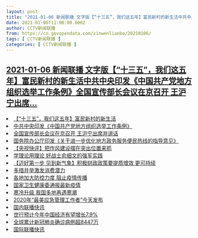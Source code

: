 ```yaml
---
layout: post
title: "2021-01-06 新闻联播 文字版【“十三五”，我们这五年】富民新村的新生活中共中央印发《中国共产党地方组织选举工作条例》全国宣传部长会议在京召开 王沪宁出席"
date: 2021-01-06T11:00:00.000Z
author: CCTV新闻联播
from: https://cn.govopendata.com/xinwenlianbo/20210106/
tags: [ CCTV新闻联播 ]
categories: [ CCTV新闻联播 ]
---
```

<!--1609930800000-->
[2021-01-06 新闻联播 文字版【“十三五”，我们这五年】富民新村的新生活中共中央印发《中国共产党地方组织选举工作条例》全国宣传部长会议在京召开 王沪宁出席...](https://cn.govopendata.com/xinwenlianbo/20210106/)
------

<div>
<li><a target="_blank" href="https://cn.govopendata.com/xinwenlianbo/20210106/#222213">【“十三五”，我们这五年】富民新村的新生活</a></li><li><a target="_blank" href="https://cn.govopendata.com/xinwenlianbo/20210106/#222214">中共中央印发《中国共产党地方组织选举工作条例》</a></li><li><a target="_blank" href="https://cn.govopendata.com/xinwenlianbo/20210106/#222215">全国宣传部长会议在京召开 王沪宁出席并讲话</a></li><li><a target="_blank" href="https://cn.govopendata.com/xinwenlianbo/20210106/#222216">国务院办公厅印发《关于进一步优化地方政务服务便民热线的指导意见》</a></li><li><a target="_blank" href="https://cn.govopendata.com/xinwenlianbo/20210106/#222217">【央视快评】把作风建设摆在突出位置来抓</a></li><li><a target="_blank" href="https://cn.govopendata.com/xinwenlianbo/20210106/#222218">学理论用理论 好战士俞细文的强军实践</a></li><li><a target="_blank" href="https://cn.govopendata.com/xinwenlianbo/20210106/#222219">【迈好第一步 见到新气象】积极财政政策要提质增效 更可持续</a></li><li><a target="_blank" href="https://cn.govopendata.com/xinwenlianbo/20210106/#222220">多措并举激发消费潜力</a></li><li><a target="_blank" href="https://cn.govopendata.com/xinwenlianbo/20210106/#222221">各地加大防控力度 阻止疫情传播</a></li><li><a target="_blank" href="https://cn.govopendata.com/xinwenlianbo/20210106/#222222">国家卫生健康委通报最新疫情</a></li><li><a target="_blank" href="https://cn.govopendata.com/xinwenlianbo/20210106/#222223">寒冷升级 我国多地再遇寒潮</a></li><li><a target="_blank" href="https://cn.govopendata.com/xinwenlianbo/20210106/#222224">2020年“最美应急管理工作者”今天发布</a></li><li><a target="_blank" href="https://cn.govopendata.com/xinwenlianbo/20210106/#222225">国内联播快讯</a></li><li><a target="_blank" href="https://cn.govopendata.com/xinwenlianbo/20210106/#222226">世行预计今年中国经济有望增长7.9%</a></li><li><a target="_blank" href="https://cn.govopendata.com/xinwenlianbo/20210106/#222227">全球累计新冠肺炎确诊病例超8447万</a></li><li><a target="_blank" href="https://cn.govopendata.com/xinwenlianbo/20210106/#222228">国际联播快讯</a></li>
</div>
